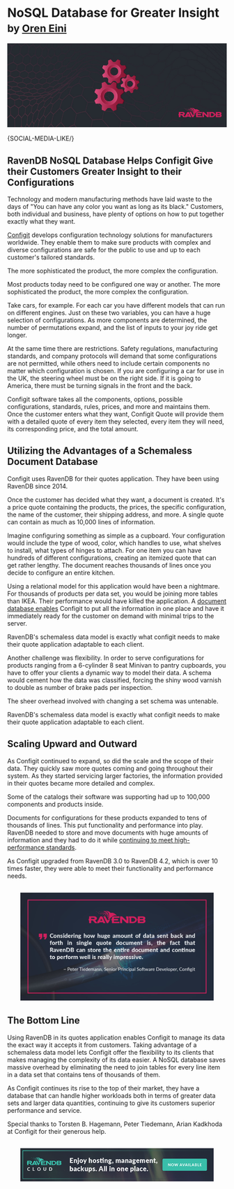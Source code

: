 # NoSQL Database for Greater Insight<br/><small>by <a href="mailto:ayende@hibernatingrhinos.com">Oren Eini</a></small>

![RavenDB NoSQL Database Helps Configit Give their Customers Greater Insight to their Configurations](images/ravendb-helps-configit-give-greater-depth-to-configurations.jpg)

{SOCIAL-MEDIA-LIKE/}

## RavenDB NoSQL Database Helps Configit Give their Customers Greater Insight to their Configurations

Technology and modern manufacturing methods have laid waste to the days of "You can have any color you want as long as its black." Customers, both individual and business, have plenty of options on how to put together exactly what they want.

<a href="https://configit.com/" target="_blank">Configit</a> develops configuration technology solutions for manufacturers worldwide. They enable them to make sure products with complex and diverse configurations are safe for the public to use and up to each customer's tailored standards.

<div class="pull-left margin-right">
  <div class="quote-textbox-left">
    The more sophisticated the product, the more complex the configuration.
  </div>
</div><p class="text-justify">Most products today need to be configured one way or another. The more sophisticated the product, the more complex the configuration.</p>

Take cars, for example. For each car you have different models that can run on different engines. Just on these two variables, you can have a huge selection of configurations. As more components are determined, the number of permutations expand, and the list of inputs to your joy ride get longer.

At the same time there are restrictions. Safety regulations, manufacturing standards, and company protocols will demand that some configurations are not permitted, while others need to include certain components no matter which configuration is chosen. If you are configuring a car for use in the UK, the steering wheel must be on the right side. If it is going to America, there must be turning signals in the front and the back.

Configit software takes all the components, options, possible configurations, standards, rules, prices, and more and maintains them. Once the customer enters what they want, Configit Quote will provide them with a detailed quote of every item they selected, every item they will need, its corresponding price, and the total amount.

## Utilizing the Advantages of a Schemaless Document Database

Configit uses RavenDB for their quotes application. They have been using RavenDB since 2014.

Once the customer has decided what they want, a document is created. It's a price quote containing the products, the prices, the specific configuration, the name of the customer, their shipping address, and more. A single quote can contain as much as 10,000 lines of information.

Imagine configuring something as simple as a cupboard. Your configuration would include the type of wood, color, which handles to use, what shelves to install, what types of hinges to attach. For one item you can have hundreds of different configurations, creating an itemized quote that can get rather lengthy. The document reaches thousands of lines once you decide to configure an entire kitchen.

Using a relational model for this application would have been a nightmare. For thousands of products per data set, you would be joining more tables than IKEA. Their performance would have killed the application. A [document database enables](https://ravendb.net/articles/cost-benefits-ravendb-nosql-acid-database) Configit to put all the information in one place and have it immediately ready for the customer on demand with minimal trips to the server.

<div class="pull-right margin-left">
  <div class="quote-textbox-right">
    RavenDB's schemaless data model is exactly what configit needs to make their quote application adaptable to each client.
  </div>
</div><p class="text-justify">Another challenge was flexibility. In order to serve configurations for products ranging from a 6-cylinder 8 seat Minivan to pantry cupboards, you have to offer your clients a dynamic way to model their data. A schema would cement how the data was classified, forcing the shiny wood varnish to double as number of brake pads per inspection.</p>

The sheer overhead involved with changing a set schema was untenable.

RavenDB's schemaless data model is exactly what configit needs to make their quote application adaptable to each client.

## Scaling Upward and Outward

As Configit continued to expand, so did the scale and the scope of their data. They quickly saw more quotes coming and going throughout their system. As they started servicing larger factories, the information provided in their quotes became more detailed and complex.

Some of the catalogs their software was supporting had up to 100,000 components and products inside.

Documents for configurations for these products expanded to tens of thousands of lines. This put functionality and performance into play. RavenDB needed to store and move documents with huge amounts of information and they had to do it while [continuing to meet high-performance standards](https://ravendb.net/why-ravendb/high-performance).

As Configit upgraded from RavenDB 3.0 to RavenDB 4.2, which is over 10 times faster, they were able to meet their functionality and performance needs.

<div class="text-center" style="margin: 30px">
    <img src="images/configit.jpg" class="img-responsive" alt="The fact that RavenDB can store the entire document and continue to perform well is really impressive.">
</div>

## The Bottom Line

Using RavenDB in its quotes application enables Configit to manage its data the exact way it accepts it from customers. Taking advantage of a schemaless data model lets Configit offer the flexibility to its clients that makes managing the complexity of its data easier. A NoSQL database saves massive overhead by eliminating the need to join tables for every line item in a data set that contains tens of thousands of them.

As Configit continues its rise to the top of their market, they have a database that can handle higher workloads both in terms of greater data sets and larger data quantities, continuing to give its customers superior performance and service.

Special thanks to Torsten B. Hagemann, Peter Tiedemann, Arian Kadkhoda at Configit for their generous help.

<div class="text-center" style="margin: 30px">
    <a href="https://cloud.ravendb.net"><img src="images/ravendb-cloud.png" class="img-responsive" alt="RavenDB Cloud" style="margin: 0 auto;"/></a>
</div>
